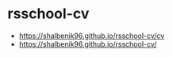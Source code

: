 # rsschool-cv
-    https://shalbenik96.github.io/rsschool-cv/cv
-    https://shalbenik96.github.io/rsschool-cv/